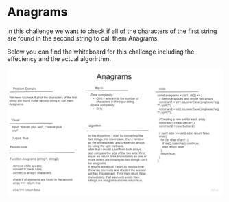 # Anagrams

in this challenge we want to check if all of the characters of the first string are found in the second string to call them Anagrams.

Below you can find the whiteboard for this challenge including the effeciency and the actual algorirthm.

![anagrams](../../assets/Anagrams.jpg)
